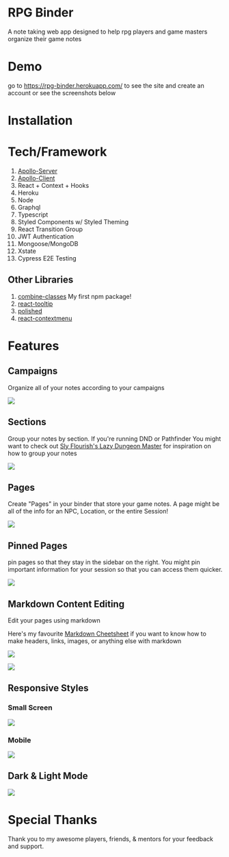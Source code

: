 
# RPG Binder
A note taking web app designed to help rpg players and game masters organize their game notes

# Demo

go to https://rpg-binder.herokuapp.com/ to see the site and create an account or see the screenshots below

# Installation

# Tech/Framework
1. [Apollo-Server](https://www.apollographql.com/docs/apollo-server/)
1. [Apollo-Client](https://www.apollographql.com/docs/react/)
1. React + Context + Hooks
1. Heroku
1. Node
1. Graphql
1. Typescript
1. Styled Components w/ Styled Theming
1. React Transition Group
1. JWT Authentication
1. Mongoose/MongoDB
1. Xstate
1. Cypress E2E Testing

## Other Libraries

1. [combine-classes](https://github.com/BrooklinJazz/combine-classes#readme) My first npm package!
1. [react-tooltip](https://www.npmjs.com/package/react-tooltip)
1. [polished](https://github.com/styled-components/polished)
1. [react-contextmenu](https://github.com/vkbansal/react-contextmenu)
# Features
## Campaigns
Organize all of your notes according to your campaigns

![](screenshots/createCampaign.png)
## Sections
Group your notes by section. If you're running DND or Pathfinder You might want to check out [Sly Flourish's Lazy Dungeon Master](https://slyflourish.com/lazydm/) for inspiration on how to group your notes

![](screenshots/createSection.png)
## Pages
Create "Pages" in your binder that store your game notes. A page might be all of the info for an NPC, Location, or the entire Session!

![](screenshots/createPage.png)
## Pinned Pages
pin pages so that they stay in the sidebar on the right. You might pin important information for your session so that you can access them quicker.

![](screenshots/pinnedPages.png)

## Markdown Content Editing
Edit your pages using markdown

Here's my favourite [Markdown Cheetsheet](https://github.com/adam-p/markdown-here/wiki/Markdown-Cheatsheet) if you want to know how to make headers, links, images, or anything else with markdown

![](screenshots/markdownContent.png)

![](screenshots/markdownPreview.png)

## Responsive Styles
### Small Screen

![](screenshots/smallScreen.png)
### Mobile

![](screenshots/mobileScreen.png)

## Dark & Light Mode

![](screenshots/lightMode.png)

# Special Thanks
Thank you to my awesome players, friends, & mentors for your feedback and support.